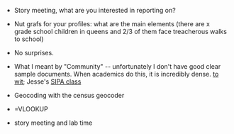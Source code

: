 * Story meeting, what are you interested in reporting on?
* Nut grafs for your profiles: what are the main elements (there are x grade school children in queens and 2/3 of them face treacherous walks to school)
* No surprises.
* What I meant by "Community" -- unfortunately I don't have good clear sample documents.  When academics do this, it is incredibly dense. [to wit](http://www.academia.edu/3419934/Community_health_needs_assessment_for_New_York_City_Housing_Authority_Far_Rockaway_Housing_Complexes); Jesse's [SIPA class](https://sipa.columbia.edu/news-center/article/spotlight-humanitarian-communications)

* Geocoding with the census geocoder
* =VLOOKUP

* story meeting and lab time

